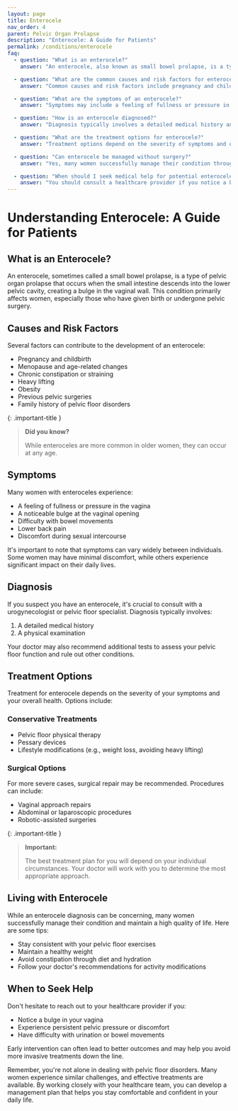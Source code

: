```yaml
---
layout: page
title: Enterocele
nav_order: 4
parent: Pelvic Organ Prolapse
description: "Enterocele: A Guide for Patients"
permalink: /conditions/enterocele
faq:
  - question: "What is an enterocele?"
    answer: "An enterocele, also known as small bowel prolapse, is a type of pelvic organ prolapse where the small intestine descends into the lower pelvic cavity, creating a bulge in the vaginal wall."

  - question: "What are the common causes and risk factors for enterocele?"
    answer: "Common causes and risk factors include pregnancy and childbirth, menopause and age-related changes, chronic constipation or straining, heavy lifting, obesity, previous pelvic surgeries, and family history of pelvic floor disorders."

  - question: "What are the symptoms of an enterocele?"
    answer: "Symptoms may include a feeling of fullness or pressure in the vagina, a noticeable bulge at the vaginal opening, difficulty with bowel movements, lower back pain, and discomfort during sexual intercourse. However, symptoms can vary widely between individuals."

  - question: "How is an enterocele diagnosed?"
    answer: "Diagnosis typically involves a detailed medical history and a physical examination by a urogynecologist or pelvic floor specialist. Additional tests may be recommended to assess pelvic floor function and rule out other conditions."

  - question: "What are the treatment options for enterocele?"
    answer: "Treatment options depend on the severity of symptoms and overall health. Conservative treatments include pelvic floor physical therapy, pessary devices, and lifestyle modifications. For more severe cases, surgical options such as vaginal approach repairs, abdominal or laparoscopic procedures, and robotic-assisted surgeries may be recommended."

  - question: "Can enterocele be managed without surgery?"
    answer: "Yes, many women successfully manage their condition through conservative treatments. These include using pessary devices, performing pelvic floor exercises, maintaining a healthy weight, avoiding constipation through diet and hydration, and following activity modifications recommended by their doctor. Pessaries, in particular, can be an effective non-surgical option for enterocele."

  - question: "When should I seek medical help for potential enterocele?"
    answer: "You should consult a healthcare provider if you notice a bulge in your vagina, experience persistent pelvic pressure or discomfort, or have difficulty with urination or bowel movements. Early intervention can often lead to better outcomes and may help avoid more invasive treatments."
---
```

# Understanding Enterocele: A Guide for Patients

## What is an Enterocele?

An enterocele, sometimes called a small bowel prolapse, is a type of pelvic organ prolapse that occurs when the small intestine descends into the lower pelvic cavity, creating a bulge in the vaginal wall. This condition primarily affects women, especially those who have given birth or undergone pelvic surgery.

## Causes and Risk Factors

Several factors can contribute to the development of an enterocele:

- Pregnancy and childbirth
- Menopause and age-related changes
- Chronic constipation or straining
- Heavy lifting
- Obesity
- Previous pelvic surgeries
- Family history of pelvic floor disorders

{: .important-title }
> **Did you know?** 
>
> While enteroceles are more common in older women, they can occur at any age.

## Symptoms

Many women with enteroceles experience:

- A feeling of fullness or pressure in the vagina
- A noticeable bulge at the vaginal opening
- Difficulty with bowel movements
- Lower back pain
- Discomfort during sexual intercourse

It's important to note that symptoms can vary widely between individuals. Some women may have minimal discomfort, while others experience significant impact on their daily lives.

## Diagnosis

If you suspect you have an enterocele, it's crucial to consult with a urogynecologist or pelvic floor specialist. Diagnosis typically involves:

1. A detailed medical history
2. A physical examination

Your doctor may also recommend additional tests to assess your pelvic floor function and rule out other conditions.

## Treatment Options

Treatment for enterocele depends on the severity of your symptoms and your overall health. Options include:

### Conservative Treatments

- Pelvic floor physical therapy
- Pessary devices
- Lifestyle modifications (e.g., weight loss, avoiding heavy lifting)

### Surgical Options

For more severe cases, surgical repair may be recommended. Procedures can include:

- Vaginal approach repairs
- Abdominal or laparoscopic procedures
- Robotic-assisted surgeries

{: .important-title }


> **Important:** 
> 
> The best treatment plan for you will depend on your individual circumstances. Your doctor will work with you to determine the most appropriate approach.

## Living with Enterocele

While an enterocele diagnosis can be concerning, many women successfully manage their condition and maintain a high quality of life. Here are some tips:

- Stay consistent with your pelvic floor exercises
- Maintain a healthy weight
- Avoid constipation through diet and hydration
- Follow your doctor's recommendations for activity modifications

## When to Seek Help

Don't hesitate to reach out to your healthcare provider if you:

- Notice a bulge in your vagina
- Experience persistent pelvic pressure or discomfort
- Have difficulty with urination or bowel movements

Early intervention can often lead to better outcomes and may help you avoid more invasive treatments down the line.

Remember, you're not alone in dealing with pelvic floor disorders. Many women experience similar challenges, and effective treatments are available. By working closely with your healthcare team, you can develop a management plan that helps you stay comfortable and confident in your daily life.
